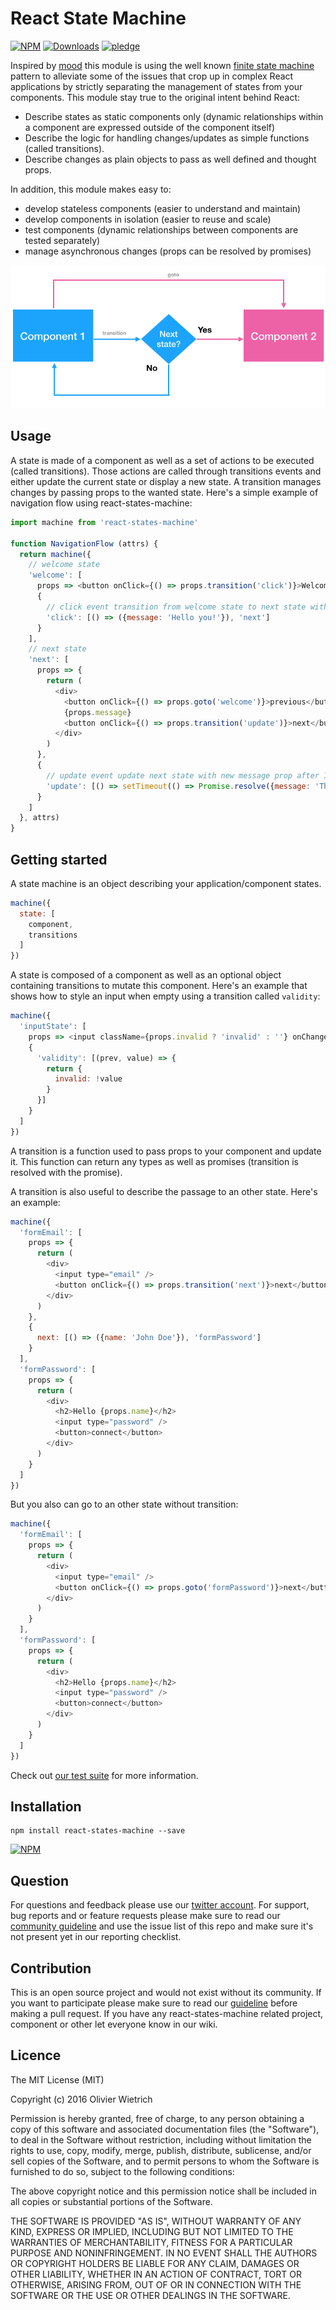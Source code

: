 # React State Machine

[![NPM](https://img.shields.io/npm/v/react-states-machine.svg?style=flat-square)](https://www.npmjs.com/package/react-states-machine)
[![Downloads](https://img.shields.io/npm/dm/react-states-machine.svg?style=flat-square)](http://npm-stat.com/charts.html?package=react-states-machine)
[![pledge](https://bredele.github.io/contributing-guide/community-pledge.svg)](https://github.com/bredele/contributing-guide/blob/master/community.md)

Inspired by [mood](https://github.com/bredele/mood) this module is using the well known [finite state machine](https://en.wikipedia.org/wiki/Finite-state_machine) pattern to alleviate some of the issues that crop up in complex React applications by strictly separating the management of states from your components. This module stay true to the original intent behind React:
  - Describe states as static components only (dynamic relationships within a component are expressed outside of the component itself)
  - Describe the logic for handling changes/updates as simple functions (called transitions).
  - Describe changes as plain objects to pass as well defined and thought props.



In addition, this module makes easy to:
  - develop stateless components (easier to understand and maintain)
  - develop components in isolation (easier to reuse and scale)
  - test components (dynamic relationships between components are tested separately)
  - manage asynchronous changes (props can be resolved by promises)

![react-states-machine](./diagram.png)

## Usage

A state is made of a component as well as a set of actions to be executed (called transitions). Those actions are called through transitions events and either update the current state or display a new state. A transition manages changes by passing props to the wanted state. Here's a simple example of navigation flow using react-states-machine:


```js
import machine from 'react-states-machine'

function NavigationFlow (attrs) {
  return machine({
    // welcome state
    'welcome': [
      props => <button onClick={() => props.transition('click')}>Welcome</button>,
      {
        // click event transition from welcome state to next state with a new message prop
        'click': [() => ({message: 'Hello you!'}), 'next']
      }
    ],
    // next state
    'next': [
      props => {
        return (
          <div>
            <button onClick={() => props.goto('welcome')}>previous</button>
            {props.message}
            <button onClick={() => props.transition('update')}>next</button>
          </div>
        )
      },
      {
        // update event update next state with new message prop after 1 second
        'update': [() => setTimeout(() => Promise.resolve({message: 'This is awesome!'}), 1000)]
      }
    ]
  }, attrs)
}
```

## Getting started

A state machine is an object describing your application/component states.

```js
machine({
  state: [
    component,
    transitions
  ]
})
```

A state is composed of a component as well as an optional object containing transitions to mutate this component. Here's an example that shows how to style an input when empty using a transition called `validity`:

```js
machine({
  'inputState': [
    props => <input className={props.invalid ? 'invalid' : ''} onChange={e => props.transition('validity', e.target.value)}/>,
    {
      'validity': [(prev, value) => {
        return {
          invalid: !value
        }
      }]
    }
  ]
})
```

A transition is a function used to pass props to your component and update it. This function can return any types as well as promises (transition is resolved with the promise).

A transition is also useful to describe the passage to an other state. Here's an example:

```js
machine({
  'formEmail': [
    props => {
      return (
        <div>
          <input type="email" />
          <button onClick={() => props.transition('next')}>next</button>
        </div>
      )
    },
    {
      next: [() => ({name: 'John Doe'}), 'formPassword']
    }
  ],
  'formPassword': [
    props => {
      return (
        <div>
          <h2>Hello {props.name}</h2>
          <input type="password" />
          <button>connect</button>
        </div>
      )
    }
  ]
})
```

But you also can go to an other state without transition:

```js
machine({
  'formEmail': [
    props => {
      return (
        <div>
          <input type="email" />
          <button onClick={() => props.goto('formPassword')}>next</button>
        </div>
      )
    }
  ],
  'formPassword': [
    props => {
      return (
        <div>
          <h2>Hello {props.name}</h2>
          <input type="password" />
          <button>connect</button>
        </div>
      )
    }
  ]
})
```

Check out [our test suite](./test/react-states-machine.test.js) for more information.

## Installation

```shell
npm install react-states-machine --save
```

[![NPM](https://nodei.co/npm/react-states-machine.png)](https://nodei.co/npm/react-states-machine/)


## Question

For questions and feedback please use our [twitter account](https://twitter.com/bredeleca). For support, bug reports and or feature requests please make sure to read our
<a href="https://github.com/bredele/contributing-guide/blob/master/community.md" target="_blank">community guideline</a> and use the issue list of this repo and make sure it's not present yet in our reporting checklist.

## Contribution

This is an open source project and would not exist without its community. If you want to participate please make sure to read our <a href="https://github.com/bredele/contributing-guide/blob/master/community.md" target="_blank">guideline</a> before making a pull request. If you have any react-states-machine related project, component or other let everyone know in our wiki.


## Licence

The MIT License (MIT)

Copyright (c) 2016 Olivier Wietrich

Permission is hereby granted, free of charge, to any person obtaining a copy
of this software and associated documentation files (the "Software"), to deal
in the Software without restriction, including without limitation the rights
to use, copy, modify, merge, publish, distribute, sublicense, and/or sell
copies of the Software, and to permit persons to whom the Software is
furnished to do so, subject to the following conditions:

The above copyright notice and this permission notice shall be included in all
copies or substantial portions of the Software.

THE SOFTWARE IS PROVIDED "AS IS", WITHOUT WARRANTY OF ANY KIND, EXPRESS OR
IMPLIED, INCLUDING BUT NOT LIMITED TO THE WARRANTIES OF MERCHANTABILITY,
FITNESS FOR A PARTICULAR PURPOSE AND NONINFRINGEMENT. IN NO EVENT SHALL THE
AUTHORS OR COPYRIGHT HOLDERS BE LIABLE FOR ANY CLAIM, DAMAGES OR OTHER
LIABILITY, WHETHER IN AN ACTION OF CONTRACT, TORT OR OTHERWISE, ARISING FROM,
OUT OF OR IN CONNECTION WITH THE SOFTWARE OR THE USE OR OTHER DEALINGS IN THE
SOFTWARE.
